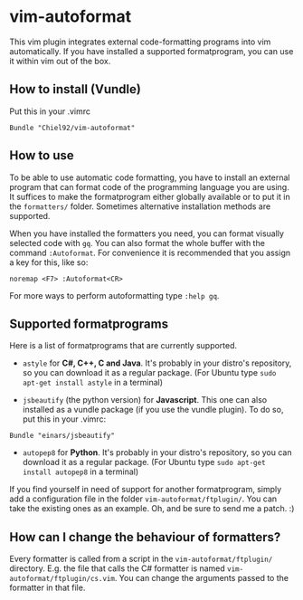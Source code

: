 vim-autoformat
==============
This vim plugin integrates external code-formatting programs into vim automatically.
If you have installed a supported formatprogram, you can use it within vim out of the box.

How to install (Vundle)
-----------------------
Put this in your .vimrc

```vim
Bundle "Chiel92/vim-autoformat"
```

How to use
----------
To be able to use automatic code formatting, you have to install an external program that can format code of the programming language you are using.
It suffices to make the formatprogram either globally available or to put it in the `formatters/` folder.
Sometimes alternative installation methods are supported.

When you have installed the formatters you need, you can format visually selected code with `gq`.
You can also format the whole buffer with the command `:Autoformat`.
For convenience it is recommended that you assign a key for this, like so:

```vim
noremap <F7> :Autoformat<CR>
```

For more ways to perform autoformatting type `:help gq`.

Supported formatprograms
------------------------
Here is a list of formatprograms that are currently supported.
* `astyle` for __C#, C++, C and Java__.
It's probably in your distro's repository, so you can download it as a regular package.
(For Ubuntu type `sudo apt-get install astyle` in a terminal)

* `jsbeautify` (the python version) for __Javascript__.
This one can also installed as a vundle package (if you use the vundle plugin).
To do so, put this in your .vimrc:

```vim
Bundle "einars/jsbeautify"
```

* `autopep8` for __Python__.
It's probably in your distro's repository, so you can download it as a regular package.
(For Ubuntu type `sudo apt-get install autopep8` in a terminal)

If you find yourself in need of support for another formatprogram, simply add a configuration file in the folder `vim-autoformat/ftplugin/`.
You can take the existing ones as an example.
Oh, and be sure to send me a patch. :)

How can I change the behaviour of formatters?
---------------------------------------------
Every formatter is called from a script in the `vim-autoformat/ftplugin/` directory.
E.g. the file that calls the C# formatter is named `vim-autoformat/ftplugin/cs.vim`.
You can change the arguments passed to the formatter in that file.
